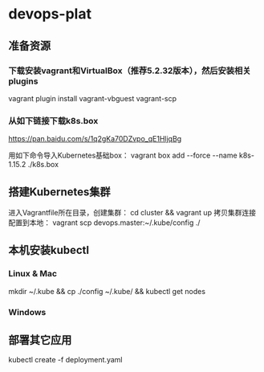 # devops-plat

## 准备资源
### 下载安装vagrant和VirtualBox（推荐5.2.32版本），然后安装相关plugins
vagrant plugin install vagrant-vbguest vagrant-scp

### 从如下链接下载k8s.box
https://pan.baidu.com/s/1q2gKa70DZvpo_qE1HljqBg

用如下命令导入Kubernetes基础box：
vagrant box add --force --name k8s-1.15.2 ./k8s.box

## 搭建Kubernetes集群
进入Vagrantfile所在目录，创建集群：
cd cluster && vagrant up
拷贝集群连接配置到本地：
vagrant scp devops.master:~/.kube/config ./
## 本机安装kubectl

### Linux & Mac
mkdir ~/.kube && cp ./config ~/.kube/ && kubectl get nodes

### Windows

## 部署其它应用
kubectl create -f deployment.yaml
